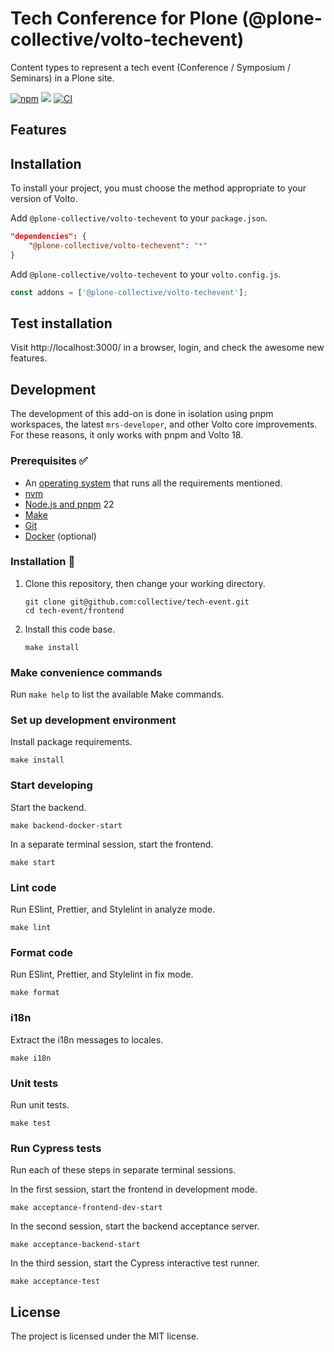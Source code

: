 # Tech Conference for Plone (@plone-collective/volto-techevent)

Content types to represent a tech event (Conference / Symposium / Seminars) in a Plone site.

[![npm](https://img.shields.io/npm/v/volto-techevent)](https://www.npmjs.com/package/@plone-collective/volto-techevent)
[![](https://img.shields.io/badge/-Storybook-ff4785?logo=Storybook&logoColor=white&style=flat-square)](https://collective.github.io/tech-event/)
[![CI](https://github.com/collective/tech-event/actions/workflows/main.yml/badge.svg)](https://github.com/collective/tech-event/actions/workflows/main.yml)


## Features

<!-- List your awesome features here -->

## Installation

To install your project, you must choose the method appropriate to your version of Volto.


Add `@plone-collective/volto-techevent` to your `package.json`.

```json
"dependencies": {
    "@plone-collective/volto-techevent": "*"
}
```

Add `@plone-collective/volto-techevent` to your `volto.config.js`.

```javascript
const addons = ['@plone-collective/volto-techevent'];
```

## Test installation

Visit http://localhost:3000/ in a browser, login, and check the awesome new features.


## Development

The development of this add-on is done in isolation using pnpm workspaces, the latest `mrs-developer`, and other Volto core improvements.
For these reasons, it only works with pnpm and Volto 18.


### Prerequisites ✅

-   An [operating system](https://6.docs.plone.org/install/create-project-cookieplone.html#prerequisites-for-installation) that runs all the requirements mentioned.
-   [nvm](https://6.docs.plone.org/install/create-project-cookieplone.html#nvm)
-   [Node.js and pnpm](https://6.docs.plone.org/install/create-project.html#node-js) 22
-   [Make](https://6.docs.plone.org/install/create-project-cookieplone.html#make)
-   [Git](https://6.docs.plone.org/install/create-project-cookieplone.html#git)
-   [Docker](https://docs.docker.com/get-started/get-docker/) (optional)

### Installation 🔧

1.  Clone this repository, then change your working directory.

    ```shell
    git clone git@github.com:collective/tech-event.git
    cd tech-event/frontend
    ```

2.  Install this code base.

    ```shell
    make install
    ```


### Make convenience commands

Run `make help` to list the available Make commands.


### Set up development environment

Install package requirements.

```shell
make install
```

### Start developing

Start the backend.

```shell
make backend-docker-start
```

In a separate terminal session, start the frontend.

```shell
make start
```

### Lint code

Run ESlint, Prettier, and Stylelint in analyze mode.

```shell
make lint
```

### Format code

Run ESlint, Prettier, and Stylelint in fix mode.

```shell
make format
```

### i18n

Extract the i18n messages to locales.

```shell
make i18n
```

### Unit tests

Run unit tests.

```shell
make test
```

### Run Cypress tests

Run each of these steps in separate terminal sessions.

In the first session, start the frontend in development mode.

```shell
make acceptance-frontend-dev-start
```

In the second session, start the backend acceptance server.

```shell
make acceptance-backend-start
```

In the third session, start the Cypress interactive test runner.

```shell
make acceptance-test
```

## License

The project is licensed under the MIT license.
